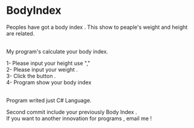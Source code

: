 # BodyIndex



Peoples have got a body index . This show to peaple's weight and height are related.  </br> </br>

My program's calculate your body index. </br>

1- Please input your height use "," </br>
2- Please input your weight . </br>
3- Click the button . </br>
4- Program show your body index </br> </br>


Program writed just C# Language. </br>

Second commit include your previously Body Index . </br>
If you want to another innovation for programs , email me ! </br>
